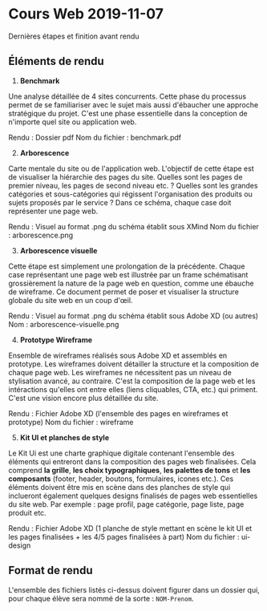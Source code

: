 # Cours Web 2019-11-07

Dernières étapes et finition avant rendu

## Éléments de rendu

1. **Benchmark**

  Une analyse détaillée de 4 sites concurrents. Cette phase du processus permet de se familiariser avec le sujet mais aussi d'ébaucher
  une approche stratégique du projet. C'est une phase essentielle dans la conception de n'importe quel  site ou application web.

  Rendu : Dossier pdf
  Nom du fichier : benchmark.pdf

2. **Arborescence**

  Carte mentale du site ou de l'application web. L'objectif de cette étape est de visualiser la hiérarchie des pages du site.
  Quelles sont les pages de premier niveau, les pages de second niveau etc. ? Quelles sont les grandes catégories et sous-catégories qui
  régissent l'organisation des produits ou sujets proposés par le service ? Dans ce schéma, chaque case doit représenter une page web.

  Rendu : Visuel au format .png du schéma établit sous XMind
  Nom du fichier : arborescence.png

3. **Arborescence visuelle**

  Cette étape est simplement une prolongation de la précédente. Chaque case représentant une page web est illustrée par un frame schématisant 
  grossièrement la nature de la page web en question, comme une ébauche de wireframe. Ce document permet de poser et visualiser 
  la structure globale du site web en un coup d'œil.

  Rendu : Visuel au format .png du schéma établit sous Adobe XD (ou autres)
  Nom : arborescence-visuelle.png

4. **Prototype Wireframe**

  Ensemble de wireframes réalisés sous Adobe XD et assemblés en prototype. Les wireframes doivent détailler la structure et la composition
  de chaque page web. Les wireframes ne nécessitent pas un niveau de stylisation avancé, au contraire. C'est la composition de la page web
  et les intéractions qu'elles ont entre elles (liens cliquables, CTA, etc.) qui priment. C'est une vision encore plus détaillée du site.

  Rendu : Fichier Adobe XD (l'ensemble des pages en wireframes et prototype)
  Nom du fichier : wireframe

5. **Kit UI et planches de style**

  Le Kit Ui est une charte graphique digitale contenant l'ensemble des éléments qui entreront dans la composition des pages web finalisées.
  Cela comprend **la grille**, **les choix typographiques**, **les palettes de tons** et **les composants** (footer, header, boutons, 
  formulaires, icones etc.). Ces éléments doivent être mis en scène dans des planches de style qui inclueront également quelques designs finalisés de pages web essentielles du site web. Par exemple : page profil, page catégorie, page liste, page produit etc.

  Rendu : Fichier Adobe XD (1 planche de style mettant en scène le kit UI et les pages finalisées + les 4/5 pages finalisées à part)
  Nom du fichier : ui-design
  
## Format de rendu

  L'ensemble des fichiers listés ci-dessus doivent figurer dans un dossier qui, pour chaque élève sera nommé de la sorte : `NOM-Prenom`. 


